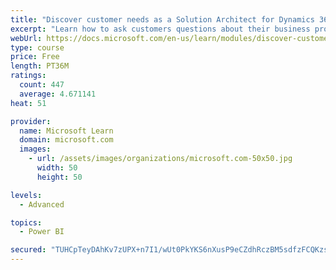 ```yaml
---
title: "Discover customer needs as a Solution Architect for Dynamics 365 and Power Platform"
excerpt: "Learn how to ask customers questions about their business processes and feature requirements to create a viable solution."
webUrl: https://docs.microsoft.com/en-us/learn/modules/discover-customer-needs/
type: course
price: Free
length: PT36M
ratings:
  count: 447
  average: 4.671141
heat: 51

provider:
  name: Microsoft Learn
  domain: microsoft.com
  images:
    - url: /assets/images/organizations/microsoft.com-50x50.jpg
      width: 50
      height: 50

levels:
  - Advanced

topics:
  - Power BI

secured: "TUHCpTeyDAhKv7zUPX+n7I1/wUt0PkYKS6nXusP9eCZdhRczBM5sdfzFCQKzsObXh5Qdydt0GUMahyKNHi7YlvVMQ68QW74PRtsZavWXxCui90HZPBsqljup5jch1wWvMuARpodVsYD38Pv/P8z6m/fxC/7pf3Tga3wTwEo3rw+KbPpGBwK1mj+YDYJTUPMwnX9zWL9eyC54YKRczYWeoykvfITQ5CXf8yKSuZFOctw0KrHkLH4EzSHcZ4XUKC6hRK7PC19dfFcrj3qWw40Czgizfjl8rXdEeGDUy8d7Q/8/VmOd0BJw4pwjRi+j41yTBxIChDDdcxFe2vPgAPSR+Uis4PQDmd/b1HN3RK9MvWGQhAGnRTyFQTFSm9eNLFKYfANAzpfqbCJRDqf5UD803iXdZJ2gLZo3xqYxkYjCQ5o=;l/dOP/KVy2kxEFQccDn8xg=="
---
```


